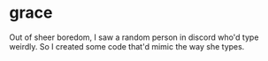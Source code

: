 # grace
Out of sheer boredom, I saw a random person in discord who'd type weirdly. So I created some code that'd mimic the way she types.
